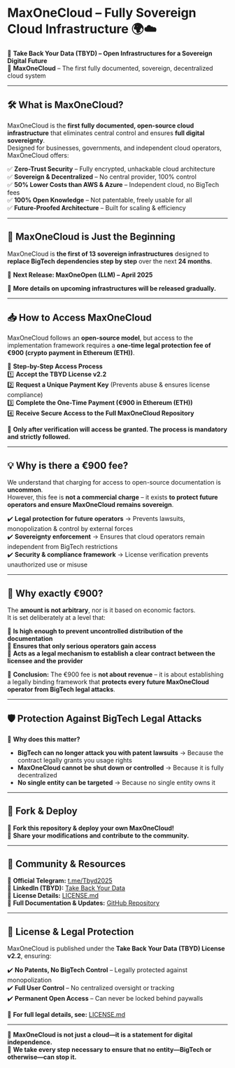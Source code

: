 # MaxOneCloud – Fully Sovereign Cloud Infrastructure 🌍☁️  

🚀 **Take Back Your Data (TBYD) – Open Infrastructures for a Sovereign Digital Future**  
🔐 **MaxOneCloud** – The first fully documented, sovereign, decentralized cloud system  

---

## 🛠️ **What is MaxOneCloud?**  

MaxOneCloud is the **first fully documented, open-source cloud infrastructure** that eliminates central control and ensures **full digital sovereignty**.  
Designed for businesses, governments, and independent cloud operators, MaxOneCloud offers:  

✅ **Zero-Trust Security** – Fully encrypted, unhackable cloud architecture  
✅ **Sovereign & Decentralized** – No central provider, 100% control  
✅ **50% Lower Costs than AWS & Azure** – Independent cloud, no BigTech fees  
✅ **100% Open Knowledge** – Not patentable, freely usable for all  
✅ **Future-Proofed Architecture** – Built for scaling & efficiency  

---

## 🚀 **MaxOneCloud is Just the Beginning**  

MaxOneCloud is **the first of 13 sovereign infrastructures** designed to **replace BigTech dependencies step by step** over the next **24 months**.  

📌 **Next Release: MaxOneOpen (LLM) – April 2025**  

🔹 **More details on upcoming infrastructures will be released gradually.**  

---

## 📥 **How to Access MaxOneCloud**  

MaxOneCloud follows an **open-source model**, but access to the implementation framework requires a **one-time legal protection fee of €900 (crypto payment in Ethereum (ETH))**.  

📌 **Step-by-Step Access Process**  
1️⃣ **Accept the TBYD License v2.2**  
2️⃣ **Request a Unique Payment Key** (Prevents abuse & ensures license compliance)  
3️⃣ **Complete the One-Time Payment (€900 in Ethereum (ETH))**  
4️⃣ **Receive Secure Access to the Full MaxOneCloud Repository**  

📢 **Only after verification will access be granted. The process is mandatory and strictly followed.**  

---

## 💡 **Why is there a €900 fee?**  

We understand that charging for access to open-source documentation is **uncommon**.  
However, this fee is **not a commercial charge** – it exists **to protect future operators and ensure MaxOneCloud remains sovereign**.  

✔️ **Legal protection for future operators** → Prevents lawsuits, monopolization & control by external forces  
✔️ **Sovereignty enforcement** → Ensures that cloud operators remain independent from BigTech restrictions  
✔️ **Security & compliance framework** → License verification prevents unauthorized use or misuse  

---

## 📌 **Why exactly €900?**  

The **amount is not arbitrary**, nor is it based on economic factors.  
It is set deliberately at a level that:  

🔹 **Is high enough to prevent uncontrolled distribution of the documentation**  
🔹 **Ensures that only serious operators gain access**  
🔹 **Acts as a legal mechanism to establish a clear contract between the licensee and the provider**  

📌 **Conclusion:** The €900 fee is **not about revenue** – it is about establishing a legally binding framework that **protects every future MaxOneCloud operator from BigTech legal attacks**.  

---

## 🛡️ **Protection Against BigTech Legal Attacks**  

📌 **Why does this matter?**  
- **BigTech can no longer attack you with patent lawsuits** → Because the contract legally grants you usage rights  
- **MaxOneCloud cannot be shut down or controlled** → Because it is fully decentralized  
- **No single entity can be targeted** → Because no single entity owns it  

---

## 🔄 **Fork & Deploy**  

🔹 **Fork this repository & deploy your own MaxOneCloud!**  
📢 **Share your modifications and contribute to the community.**  

---

## 🔗 **Community & Resources**  

💬 **Official Telegram:** [t.me/Tbyd2025](https://t.me/Tbyd2025)  
💼 **LinkedIn (TBYD):** [Take Back Your Data](https://www.linkedin.com/company/take-back-your-data/)  
📜 **License Details:** [LICENSE.md](LICENSE.md)  
📢 **Full Documentation & Updates:** [GitHub Repository](https://github.com/TBYD-SAC/MaxOneCloud-License)  

---

## 📜 **License & Legal Protection**  

MaxOneCloud is published under the **Take Back Your Data (TBYD) License v2.2**, ensuring:  

✔️ **No Patents, No BigTech Control** – Legally protected against monopolization  
✔️ **Full User Control** – No centralized oversight or tracking  
✔️ **Permanent Open Access** – Can never be locked behind paywalls  

🔹 **For full legal details, see:** [LICENSE.md](LICENSE.md)  

---

🚀 **MaxOneCloud is not just a cloud—it is a statement for digital independence.**  
📢 **We take every step necessary to ensure that no entity—BigTech or otherwise—can stop it.**  
